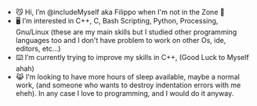 - 😼 Hi, I’m @includeMyself aka Filippo when I'm not in the Zone 🎸
- 🖥️ I’m interested in C++, C, Bash Scripting, Python, Processing, Gnu/Linux (these are my main skills but I studied other programming languages too and I don't have problem to work on other Os, ide, editors, etc...)
- ⌨️ I’m currently trying to improve my skills in C++, (Good Luck to Myself ahah)
- 😹 I’m looking to have more hours of sleep available, maybe a normal work, (and someone who wants to destroy indentation errors with me eheh). In any case I love to programming, and I would do it anyway.


<!---
includeMyself/includeMyself is a ✨ special ✨ repository because its `README.md` (this file) appears on your GitHub profile.
You can click the Preview link to take a look at your changes.
--->
